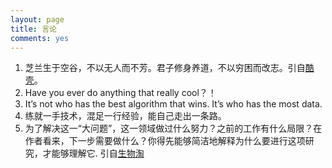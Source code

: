 ```yaml
---
layout: page
title: 言论
comments: yes
---
```


1. 芝兰生于空谷，不以无人而不芳。君子修身养道，不以穷困而改志。引自[酷壳][]。  
2. Have you ever do anything that really cool？！  
3. It’s not who has the best algorithm that wins. It’s who has the most data.  
4. 练就一手技术，混足一行经验，能自己走出一条路。  
5. 为了解决这一“大问题”，这一领域做过什么努力？之前的工作有什么局限？在作者看来，下一步需要做什么？你得先能够简洁地解释为什么要进行这项研究，才能够理解它. 引自[生物淘][]


[酷壳]: http://coolshell.cn/haoel "酷壳"
[生物淘]: http://www.35tao.cn/faq/show/21994.html "生物淘"